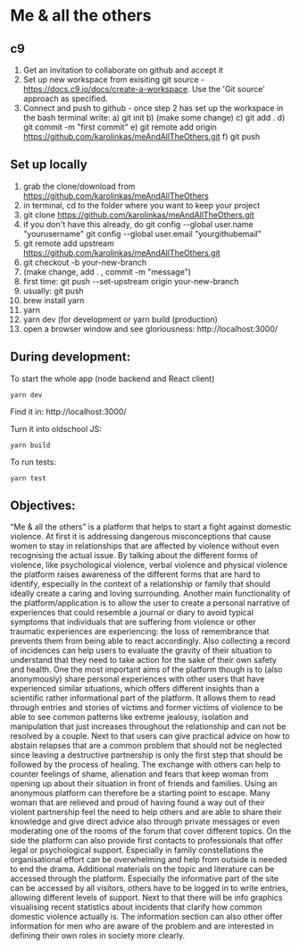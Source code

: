 # Me & all the others

## c9
1. Get an invitation to collaborate on github and accept it
2. Set up new workspace from exisiting git source - https://docs.c9.io/docs/create-a-workspace. Use the 'Git source' approach as specified.
3. Connect and push to github - once step 2 has set up the workspace in the bash terminal write:
 a) git init 
 b) (make some change)
 c) git add .
 d) git commit -m "first commit" 
 e) git remote add origin https://github.com/karolinkas/meAndAllTheOthers.git
 f) git push

## Set up locally
1. grab the clone/download from https://github.com/karolinkas/meAndAllTheOthers
2. in terminal, cd to the folder where you want to keep your project
3. git clone https://github.com/karolinkas/meAndAllTheOthers.git
4. if you don't have this already, do
git config --global user.name "yourusername"
git config --global user.email "yourgithubemail"
5. git remote add upstream https://github.com/karolinkas/meAndAllTheOthers.git
6. git checkout -b your-new-branch
7. (make change, add . , commit -m "message")
8. first time: git push --set-upstream origin your-new-branch
9. usually: git push
10. brew install yarn
11. yarn
12. yarn dev (for development or yarn build (production)
13. open a browser window and see gloriousness: http://localhost:3000/ 



## During development:
To start the whole app (node backend and React client) 
```
yarn dev
```
Find it in:
http://localhost:3000/ 

Turn it into oldschool JS:
```
yarn build
```

To run tests: 
 ```
 yarn test
 ```

## Objectives:
“Me & all the others” is a platform that helps to start a fight against domestic
violence. At first it is addressing dangerous misconceptions that
cause women to stay in relationships that are affected by violence without
even recognising the actual issue. By talking about the different forms of
violence, like psychological violence, verbal violence and physical violence
the platform raises awareness of the different forms that are hard to identify,
especially in the context of a relationship or family that should ideally
create a caring and loving surrounding.
Another main functionality of the platform/application is to allow the user
to create a personal narrative of experiences that could resemble a journal
or diary to avoid typical symptoms that individuals that are suffering from
violence or other traumatic experiences are experiencing: the loss of remembrance
that prevents them from being able to react accordingly. Also
collecting a record of incidences can help users to evaluate the gravity of
their situation to understand that they need to take action for the sake of
their own safety and health.
One the most important aims of the platform though is to (also anonymously)
share personal experiences with other users that have experienced
similar situations, which offers different insights than a scientific rather informational
part of the platform. It allows them to read through entries and
stories of victims and former victims of violence to be able to see common
patterns like extreme jealousy, isolation and manipulation that just increases
throughout the relationship and can not be resolved by a couple. Next
to that users can give practical advice on how to abstain relapses that are a
common problem that should not be neglected since leaving a destructive
partnership is only the first step that should be followed by the process of
healing. The exchange with others can help to counter feelings of shame,
alienation and fears that keep woman from opening up about their situation
in front of friends and families. Using an anonymous platform can therefore
be a starting point to escape.
Many woman that are relieved and proud of having found a way out of their
violent partnership feel the need to help others and are able to share their
knowledge and give direct advice also through private messages or even
moderating one of the rooms of the forum that cover different topics.
On the side the platform can also provide first contacts to professionals that
offer legal or psychological support. Especially in family constellations the
organisational effort can be overwhelming and help from outside is needed
to end the drama. Additional materials on the topic and literature can be
accessed through the platform. Especially the informative part of the site
can be accessed by all visitors, others have to be logged in to write entries,
allowing different levels of support. Next to that there will be info graphics
visualising recent statistics about incidents that clarify how common
domestic violence actually is. The information section can also other offer
information for men who are aware of the problem and are interested in
defining their own roles in society more clearly.

